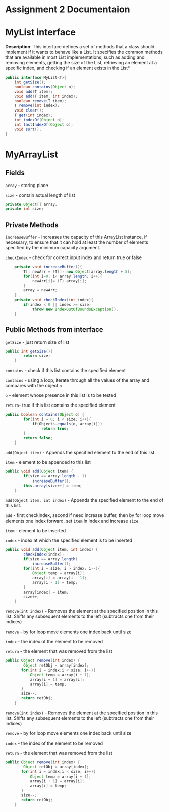 # Assignment 2 Documentaion
## 
# MyList interface
**Description**: This interface defines a set of methods that a class should implement if it wants to behave like a List. It specifies the common methods that are available in most List implementations, such as adding and removing elements, getting the size of the List, retrieving an element at a specific index, and checking if an element exists in the List*
```java
public interface MyList<T>{
    int getSize();
    boolean contains(Object o);
    void add(T item);
    void add(T item, int index);
    boolean remove(T item);
    T remove(int index);
    void clear();
    T get(int index);
    int indexOf(Object o);
    int lastIndexOf(Object o);
    void sort();
}
```

# MyArrayList
## Fields
`array` - storing place

`size` - contain actual length of list
```java
private Object[] array;
private int size;
```

## Private Methods
`increaseBuffer` - Increases the capacity of this ArrayList instance, if necessary, to ensure that it can hold at least the number of elements specified by the minimum capacity argument.

`checkIndex` - check for correct input index and return true or false
```java
    private void increaseBuffer(){
        T[] newArr = (T[]) new Object[array.length + 5];
        for(int i=0; i< array.length; i++){
            newArr[i]= (T) array[i];
        }
        array = newArr;
    }
    private void checkIndex(int index){
        if(index < 0 || index >= size)
            throw new IndexOutOfBoundsException();
    }
```

## Public Methods from interface
`getSize` - just return size of list 

```java
public int getSize(){
        return size;
    }
```

`contains` - check if this list contains the specified element

`contains` - using a loop, iterate through all the values of the array and compares with the object `o`

`o` - element whose presence in this list is to be tested

`return`- true if this list contains the specified element

```java
public boolean contains(Object o) {
        for(int i = 0; i < size; i++){
            if(Objects.equals(o, array[i]))
                return true;
        }
        return false;
    }
```
`add(Object item)` - Appends the specified element to the end of this list.

`item` - element to be appended to this list
```java
public void add(Object item) {
        if(size == array.length - 1)
            increaseBuffer();
        this.array[size++] = item;
    }
```
`add(Object item, int index)` - Appends the specified element to the end of this list.

`add` - first checkIndex, second if need increase buffer, then by for loop move elements one index forward, set `item` in index and increase `size` 

`item` - element to be inserted

`index` - index at which the specified element is to be inserted
```java
public void add(Object item, int index) {
        checkIndex(index);
        if(size == array.length)
            increaseBuffer();
        for(int i = size; i > index; i--){
            Object temp = array[i];
            array[i] = array[i - 1];
            array[i - 1] = temp;
        }
        array[index] = item;
        size++;
    }
```
`remove(int index)` - Removes the element at the specified position in this list. Shifts any subsequent elements to the left (subtracts one from their indices)

`remove` -  by for loop move elements one index back until size

`index` -  the index of the element to be removed

`return` - the element that was removed from the list
```java
public Object remove(int index) {
        Object retObj = array[index];
       for(int i = index;i < size; i++){
           Object temp = array[i + 1];
           array[i + 1] = array[i];
           array[i] = temp;
       }
       size--;
       return retObj;
    }
```
`remove(int index)` - Removes the element at the specified position in this list. Shifts any subsequent elements to the left (subtracts one from their indices)

`remove` -  by for loop move elements one index back until size

`index` -  the index of the element to be removed

`return` - the element that was removed from the list
```java
public Object remove(int index) {
        Object retObj = array[index];
       for(int i = index;i < size; i++){
           Object temp = array[i + 1];
           array[i + 1] = array[i];
           array[i] = temp;
       }
       size--;
       return retObj;
    }
```


